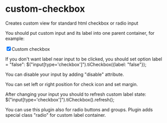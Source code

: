 custom-checkbox
===============

Creates custom view for standard html checkbox or radio input 

You should put custom input and its label into one parent container, for example:
    <p><input type="checkbox" class="custom" checked><label>Custom checkbox</label></p>

If you don't want label near input to be clicked, you should set option label = "false":
    $("input[type='checkbox']").tiCheckbox({label: "false"});

You can disable your input by adding "disable" attribute.

You can set left or right position for check icon and set margin.

After changing your input you should to refresh custom label state:
    $("input[type='checkbox']").tiCheckbox().refresh();

You can use this plugin also for radio buttons and groups. Plugin adds special class "radio" for
custom label container.
